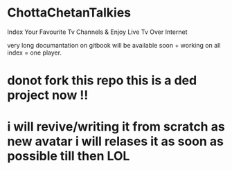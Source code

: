 # ChottaChetanTalkies
Index Your Favourite Tv Channels & Enjoy Live Tv Over Internet

very long documantation on gitbook will be available soon + working on all index = one player.
# donot fork this repo this is a ded project now !!

# i will revive/writing it from scratch as new avatar i will relases it as soon as possible till then LOL
